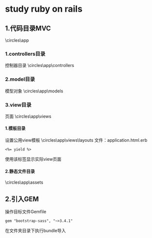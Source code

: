 # study ruby on rails
## 1.代码目录MVC
\circles\app
### 1.controllers目录
控制器目录
\circles\app\controllers
### 2.model目录
模型对象
\circles\app\models
### 3.view目录
页面
\circles\app\views
#### 1.模板目录
设置公用view模板
\circles\app\views\layouts
文件：application.html.erb
````
<%= yield %>
````
使用该标签显示实际view页面
#### 2.静态文件目录
\circles\app\assets

## 2.引入GEM
操作目标文件Gemfile
````
gem "bootstrap-sass", "~>3.4.1"
````
在文件夹目录下执行bundle导入